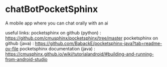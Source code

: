 # chatBotPocketSphinx
A mobile app where you can chat orally with an ai

useful links:
pocketsphinx on github (python) : https://github.com/cmusphinx/pocketsphinx/tree/master
pocketsphinx on github (java) : https://github.com/BabackE/pocketsphinx-java?tab=readme-ov-file
pocketsphinx documentation (java) : https://cmusphinx.github.io/wiki/tutorialandroid/#building-and-running-from-android-studio
